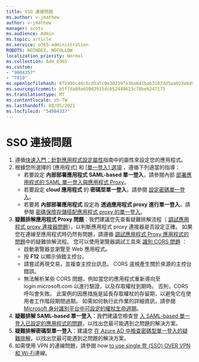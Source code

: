 ```yaml
---
title: SSO 連接問題
ms.author: v-jmathew
author: v-jmathew
manager: scotv
ms.audience: Admin
ms.topic: article
ms.service: o365-administration
ROBOTS: NOINDEX, NOFOLLOW
localization_priority: Normal
ms.collection: Adm_O365
ms.custom:
- "9004357"
- "7810"
ms.openlocfilehash: 8fb93bc40c6cd5a7c0e3d259fe3be8d1bab3187dd5aa023eb49977555fd930de
ms.sourcegitcommit: b5f7da89a650d2915dc652449623c78be6247175
ms.translationtype: MT
ms.contentlocale: zh-TW
ms.lasthandoff: 08/05/2021
ms.locfileid: "54084337"
---
```

# <a name="sso-connection-issues"></a>SSO 連接問題

1. 遵循[快速入門：針對應用程式設定屬性](https://docs.microsoft.com/azure/active-directory/manage-apps/add-application-portal-configure)指南中的屬性來設定您的應用程式。
2. 根據您所選擇的 [應用程式] 和 [ [單一登入] 選項](https://docs.microsoft.com/azure/active-directory/manage-apps/sso-options) ，遵循下列適當的指導：
    - 若要設定 **內部部署應用程式** **SAML-based 單一登入**，請參閱內部 [部署應用程式的 SAML 單一登入與應用程式 Proxy](https://docs.microsoft.com/azure/active-directory/manage-apps/application-proxy-configure-single-sign-on-on-premises-apps)。
    - 若要設定 **cloud 應用程式** 的 **密碼型單一登入**，請參閱  [設定密碼單一登入](https://docs.microsoft.com/azure/active-directory/manage-apps/configure-password-single-sign-on-non-gallery-applications)。
    - 若要將 **內部部署應用程式** 設定為 **透過應用程式 proxy 進行單一登入**，請參閱 [密碼保險存儲搭配應用程式 proxy 的單一登入](https://docs.microsoft.com/azure/active-directory/manage-apps/application-proxy-configure-single-sign-on-password-vaulting)。
3. **疑難排解應用程式 Proxy 問題**：我們建議您先查看疑難排解流程（ [調試應用程式 proxy 連接器問題](https://docs.microsoft.com/azure/active-directory/manage-apps/application-proxy-debug-connectors)），以判斷應用程式 proxy 連接器是否設定正確。 如果您在連線至應用程式時仍然有問題，請遵循 [調試應用程式 Proxy 應用程式的問題](https://docs.microsoft.com/azure/active-directory/manage-apps/application-proxy-debug-apps)中的疑難排解流程。 您可以使用瀏覽器調試工具來 [識別 CORS 問題](https://docs.microsoft.com/azure/active-directory/manage-apps/application-proxy-understand-cors-issues#understand-and-identify-cors-issues) ：
    - 啟動瀏覽器並瀏覽至 Web 應用程式。
    - 按 **F12** 以顯示偵錯主控台。
    - 請嘗試再現交易，並複查主控台訊息。 CORS 違規產生關於來源的主控台錯誤。
    - 無法解析某些 CORS 問題，例如當您的應用程式重新導向至 login.microsoft.com 以進行驗證，以及存取權杖到期時。 否則，CORS 呼叫會失敗。 此案例的因應措施是延長存取權杖的存留期，以避免它在使用者工作階段期間過期。 如需如何執行此作業的詳細資訊，請參閱 [Microsoft 身分識別平台中可設定的權杖生命週期](https://docs.microsoft.com/azure/active-directory/develop/active-directory-configurable-token-lifetimes)。
4. **疑難排解 SAML-based 單一登入**：我們建議您檢查登 [入 SAML-based 單一登入已設定的應用程式的問題](https://docs.microsoft.com/azure/active-directory/manage-apps/application-sign-in-problem-federated-sso-gallery)，以找出您最可能遇到之問題的解決方案。
5. **疑難排解密碼型單一登入**：建議您 [在 Azure AD 中檢查密碼型單一登入的疑難排解](https://docs.microsoft.com/azure/active-directory/manage-apps/troubleshoot-password-based-sso)，以找出您最可能遇到之問題的解決方案。
6. 如需使用 VPN 的連線問題，請參閱 how [to use single 登 (SSO) OVER VPN 和 Wi-Fi](https://docs.microsoft.com/windows/security/identity-protection/vpn/how-to-use-single-sign-on-sso-over-vpn-and-wi-fi-connections)連線。
